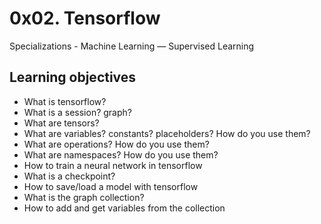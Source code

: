 # 0x02. Tensorflow

Specializations - Machine Learning ― Supervised Learning

## Learning objectives 

* What is tensorflow?
* What is a session? graph?
* What are tensors?
* What are variables? constants? placeholders? How do you use them?
* What are operations? How do you use them?
* What are namespaces? How do you use them?
* How to train a neural network in tensorflow
* What is a checkpoint?
* How to save/load a model with tensorflow
* What is the graph collection?
* How to add and get variables from the collection
